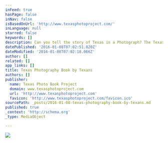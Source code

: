 ```yaml
---
inFeed: true
hasPage: false
inNav: false
isBasedOnUrl: 'http://www.texasphotoproject.com/'
inLanguage: null
starred: false
keywords: []
description: Can you tell the story of Texas in a Photograph? The Texas Photo Book Project. Photographs of Texas by Texans.
datePublished: '2016-01-08T07:02:51.820Z'
dateModified: '2016-01-08T07:02:18.066Z'
author: []
related: []
app_links: []
title: Texas Photography Book by Texans
authors: []
publisher:
  name: Texas Photo Book Project
  domain: www.texasphotoproject.com
  url: 'http://www.texasphotoproject.com'
  favicon: 'http://www.texasphotoproject.com/favicon.ico'
sourcePath: _posts/2016-01-08-texas-photography-book-by-texans.md
published: true
_context: 'http://schema.org'
_type: MediaObject

---
```

![](https://the-grid-user-content.s3-us-west-2.amazonaws.com/bd5b79d5-cded-4e88-b57e-b7b4d434df23.png)